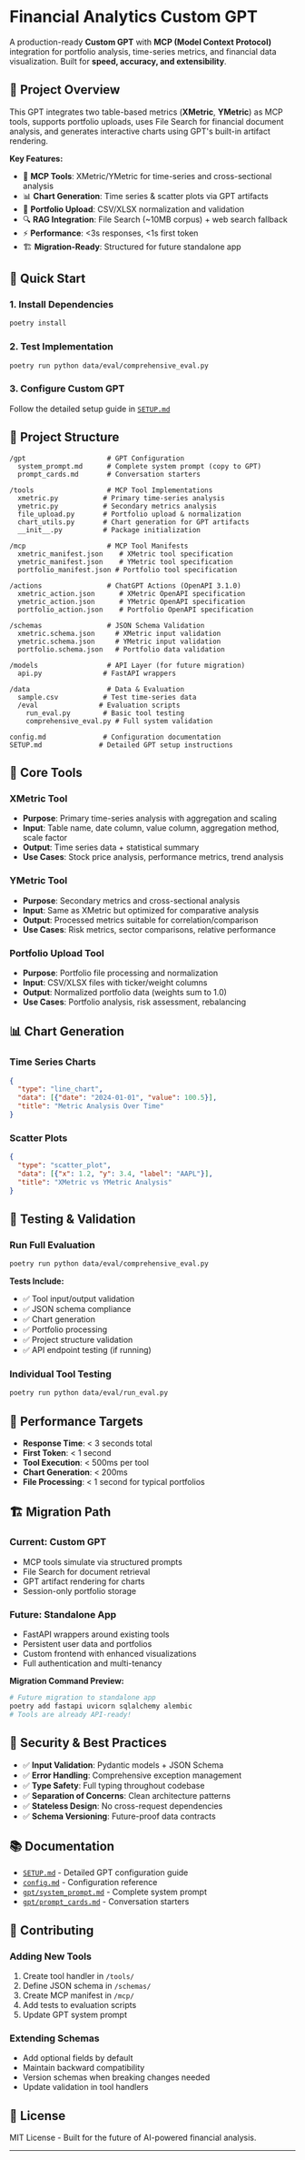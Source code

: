 # Financial Analytics Custom GPT

A production-ready **Custom GPT** with **MCP (Model Context Protocol)** integration for portfolio analysis, time-series metrics, and financial data visualization. Built for **speed, accuracy, and extensibility**.

## 🎯 **Project Overview**

This GPT integrates two table-based metrics (**XMetric**, **YMetric**) as MCP tools, supports portfolio uploads, uses File Search for financial document analysis, and generates interactive charts using GPT's built-in artifact rendering.

**Key Features:**
- 🔧 **MCP Tools**: XMetric/YMetric for time-series and cross-sectional analysis
- 📊 **Chart Generation**: Time series & scatter plots via GPT artifacts
- 📁 **Portfolio Upload**: CSV/XLSX normalization and validation
- 🔍 **RAG Integration**: File Search (~10MB corpus) + web search fallback
- ⚡ **Performance**: <3s responses, <1s first token
- 🏗️ **Migration-Ready**: Structured for future standalone app

## 🚀 **Quick Start**

### 1. Install Dependencies
```bash
poetry install
```

### 2. Test Implementation
```bash
poetry run python data/eval/comprehensive_eval.py
```

### 3. Configure Custom GPT
Follow the detailed setup guide in [`SETUP.md`](SETUP.md)

## 📁 **Project Structure**

```
/gpt                    # GPT Configuration
  system_prompt.md      # Complete system prompt (copy to GPT)
  prompt_cards.md       # Conversation starters

/tools                  # MCP Tool Implementations  
  xmetric.py           # Primary time-series analysis
  ymetric.py           # Secondary metrics analysis
  file_upload.py       # Portfolio upload & normalization
  chart_utils.py       # Chart generation for GPT artifacts
  __init__.py          # Package initialization

/mcp                    # MCP Tool Manifests
  xmetric_manifest.json    # XMetric tool specification
  ymetric_manifest.json    # YMetric tool specification  
  portfolio_manifest.json # Portfolio tool specification

/actions                # ChatGPT Actions (OpenAPI 3.1.0)
  xmetric_action.json      # XMetric OpenAPI specification
  ymetric_action.json      # YMetric OpenAPI specification
  portfolio_action.json    # Portfolio OpenAPI specification

/schemas                # JSON Schema Validation
  xmetric.schema.json     # XMetric input validation
  ymetric.schema.json     # YMetric input validation
  portfolio.schema.json   # Portfolio data validation

/models                 # API Layer (for future migration)
  api.py               # FastAPI wrappers

/data                   # Data & Evaluation
  sample.csv           # Test time-series data
  /eval               # Evaluation scripts
    run_eval.py        # Basic tool testing
    comprehensive_eval.py # Full system validation

config.md              # Configuration documentation
SETUP.md              # Detailed GPT setup instructions
```

## 🔧 **Core Tools**

### XMetric Tool
- **Purpose**: Primary time-series analysis with aggregation and scaling
- **Input**: Table name, date column, value column, aggregation method, scale factor
- **Output**: Time series data + statistical summary
- **Use Cases**: Stock price analysis, performance metrics, trend analysis

### YMetric Tool  
- **Purpose**: Secondary metrics and cross-sectional analysis
- **Input**: Same as XMetric but optimized for comparative analysis
- **Output**: Processed metrics suitable for correlation/comparison
- **Use Cases**: Risk metrics, sector comparisons, relative performance

### Portfolio Upload Tool
- **Purpose**: Portfolio file processing and normalization
- **Input**: CSV/XLSX files with ticker/weight columns
- **Output**: Normalized portfolio data (weights sum to 1.0)
- **Use Cases**: Portfolio analysis, risk assessment, rebalancing

## 📊 **Chart Generation**

### Time Series Charts
```json
{
  "type": "line_chart",
  "data": [{"date": "2024-01-01", "value": 100.5}],
  "title": "Metric Analysis Over Time"
}
```

### Scatter Plots
```json
{
  "type": "scatter_plot", 
  "data": [{"x": 1.2, "y": 3.4, "label": "AAPL"}],
  "title": "XMetric vs YMetric Analysis"
}
```

## 🧪 **Testing & Validation**

### Run Full Evaluation
```bash
poetry run python data/eval/comprehensive_eval.py
```

**Tests Include:**
- ✅ Tool input/output validation
- ✅ JSON schema compliance
- ✅ Chart generation
- ✅ Portfolio processing
- ✅ Project structure validation
- ✅ API endpoint testing (if running)

### Individual Tool Testing
```bash
poetry run python data/eval/run_eval.py
```

## 🎯 **Performance Targets** 

- **Response Time**: < 3 seconds total
- **First Token**: < 1 second  
- **Tool Execution**: < 500ms per tool
- **Chart Generation**: < 200ms
- **File Processing**: < 1 second for typical portfolios

## 🏗️ **Migration Path**

### Current: Custom GPT
- MCP tools simulate via structured prompts
- File Search for document retrieval
- GPT artifact rendering for charts
- Session-only portfolio storage

### Future: Standalone App
- FastAPI wrappers around existing tools
- Persistent user data and portfolios
- Custom frontend with enhanced visualizations
- Full authentication and multi-tenancy

**Migration Command Preview:**
```bash
# Future migration to standalone app
poetry add fastapi uvicorn sqlalchemy alembic
# Tools are already API-ready!
```

## 🔐 **Security & Best Practices**

- ✅ **Input Validation**: Pydantic models + JSON Schema
- ✅ **Error Handling**: Comprehensive exception management  
- ✅ **Type Safety**: Full typing throughout codebase
- ✅ **Separation of Concerns**: Clean architecture patterns
- ✅ **Stateless Design**: No cross-request dependencies
- ✅ **Schema Versioning**: Future-proof data contracts

## 📚 **Documentation**

- [`SETUP.md`](SETUP.md) - Detailed GPT configuration guide
- [`config.md`](config.md) - Configuration reference
- [`gpt/system_prompt.md`](gpt/system_prompt.md) - Complete system prompt
- [`gpt/prompt_cards.md`](gpt/prompt_cards.md) - Conversation starters

## 🤝 **Contributing**

### Adding New Tools
1. Create tool handler in `/tools/`
2. Define JSON schema in `/schemas/`
3. Create MCP manifest in `/mcp/`
4. Add tests to evaluation scripts
5. Update GPT system prompt

### Extending Schemas
- Add optional fields by default
- Maintain backward compatibility
- Version schemas when breaking changes needed
- Update validation in tool handlers

## 📄 **License**

MIT License - Built for the future of AI-powered financial analysis.

---

